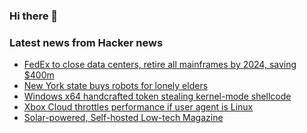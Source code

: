 ### Hi there 👋

<!--
**arashid-sh/arashid-sh** is a ✨ _special_ ✨ repository because its `README.md` (this file) appears on your GitHub profile.

Here are some ideas to get you started:

- 🔭 I’m currently working on ...
- 🌱 I’m currently learning ...
- 👯 I’m looking to collaborate on ...
- 🤔 I’m looking for help with ...
- 💬 Ask me about ...
- 📫 How to reach me: ...
- 😄 Pronouns: ...
- ⚡ Fun fact: ...
-->

### Latest news from Hacker news
<!-- BLOG-POST-LIST:START -->
- [FedEx to close data centers, retire all mainframes by 2024, saving $400m](https://www.datacenterdynamics.com/en/news/fedex-to-close-data-centers-retire-all-mainframes-by-2024-saving-400m/)
- [New York state buys robots for lonely elders](https://www.thesciverse.com/2022/07/new-york-state-buys-robots-for-lonely.html)
- [Windows x64 handcrafted token stealing kernel-mode shellcode](https://github.com/winterknife/PINKPANTHER)
- [Xbox Cloud throttles performance if user agent is Linux](https://old.reddit.com/r/xcloud/comments/vrfmuz/quality_on_linux/)
- [Solar-powered, Self-hosted Low-tech Magazine](https://solar.lowtechmagazine.com/about.html)
<!-- BLOG-POST-LIST:END -->
